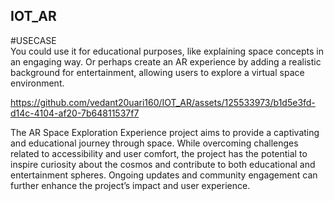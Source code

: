 ## IOT_AR
#USECASE  
You could use it for educational purposes, like explaining space concepts in an engaging way. Or perhaps create an AR experience by adding a realistic background for entertainment, allowing users to explore a virtual space environment.   


  
  

https://github.com/vedant20uari160/IOT_AR/assets/125533973/b1d5e3fd-d14c-4104-af20-7b64811537f7

The AR Space Exploration Experience project aims to provide a captivating and educational journey through space. While overcoming challenges related to accessibility and user comfort, the project has the potential to inspire curiosity about the cosmos and contribute to both educational and entertainment spheres. Ongoing updates and community engagement can further enhance the project’s impact and user experience.

